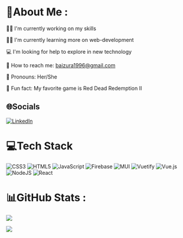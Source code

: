 # 💫About Me :

🙋‍♀‍ I'm currently working on my skills

👨‍🎓	I'm currently learning more on web-development

💻 I'm looking for help to explore in new technology

📧 How to reach me: baizura1996@gmail.com

👧 Pronouns: Her/She

🎯 Fun fact: My favorite game is Red Dead Redemption II


## 🌐Socials
[![LinkedIn](https://img.shields.io/badge/LinkedIn-%230077B5.svg?logo=linkedin&logoColor=white)](https://linkedin.com/in/baizurabadrul) 

# 💻Tech Stack
![CSS3](https://img.shields.io/badge/css3-%231572B6.svg?style=for-the-badge&logo=css3&logoColor=white) ![HTML5](https://img.shields.io/badge/html5-%23E34F26.svg?style=for-the-badge&logo=html5&logoColor=white) ![JavaScript](https://img.shields.io/badge/javascript-%23323330.svg?style=for-the-badge&logo=javascript&logoColor=%23F7DF1E) ![Firebase](https://img.shields.io/badge/firebase-%23039BE5.svg?style=for-the-badge&logo=firebase) ![MUI](https://img.shields.io/badge/MUI-%230081CB.svg?style=for-the-badge&logo=material-ui&logoColor=white) ![Vuetify](https://img.shields.io/badge/Vuetify-1867C0?style=for-the-badge&logo=vuetify&logoColor=AEDDFF) ![Vue.js](https://img.shields.io/badge/vuejs-%2335495e.svg?style=for-the-badge&logo=vuedotjs&logoColor=%234FC08D) ![NodeJS](https://img.shields.io/badge/node.js-6DA55F?style=for-the-badge&logo=node.js&logoColor=white) ![React](https://img.shields.io/badge/react-%2320232a.svg?style=for-the-badge&logo=react&logoColor=%2361DAFB)
# 📊GitHub Stats :

![](https://github-readme-streak-stats.herokuapp.com/?user=Baizura-cloud&theme=radical&hide_border=false)<br/>

![](https://github-readme-stats.vercel.app/api/top-langs/?username=Baizura-cloud&theme=radical&hide_border=false&include_all_commits=false&count_private=false&layout=compact)

